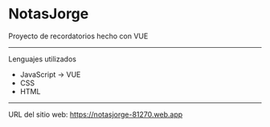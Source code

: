 # NotasJorge

Proyecto de recordatorios hecho con VUE

---
Lenguajes utilizados
- JavaScript -> VUE
- CSS
- HTML

---
URL del sitio web: https://notasjorge-81270.web.app
